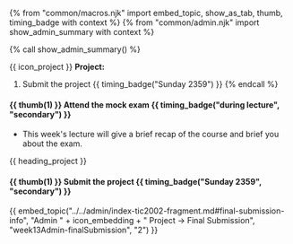 {% from "common/macros.njk" import embed_topic, show_as_tab, thumb, timing_badge with context %}
{% from "common/admin.njk" import show_admin_summary with context %}


{% call show_admin_summary() %}

{{ icon_project }} **Project:**
1. Submit the project {{ timing_badge("Sunday 2359") }}
{% endcall %}

#### {{ thumb(1) }} Attend the mock exam {{ timing_badge("during lecture", "secondary") }}

* This week's lecture will give a brief recap of the course and brief you about the exam.

<!-- ==================================================================================================== -->
{{ heading_project }}
<div id="project">

#### {{ thumb(1) }} Submit the project {{ timing_badge("Sunday 2359", "secondary") }}

{{ embed_topic("../../admin/index-tic2002-fragment.md#final-submission-info", "Admin " + icon_embedding + " Project → Final Submission", "week13Admin-finalSubmission", "2") }}

</div>
